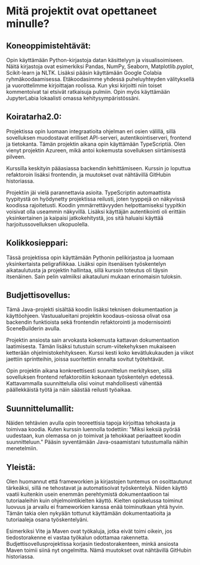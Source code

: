 # Mitä projektit ovat opettaneet minulle?

## Koneoppimistehtävät: 
Opin käyttämään Python-kirjastoja datan käsittelyyn ja visualisoimiseen. Näitä kirjastoja ovat esimerkiksi Pandas, NumPy, Seaborn, Matplotlib.pyplot, Scikit-learn ja NLTK. Lisäksi pääsin käyttämään Google Colabia ryhmäkoodaamisessa. Etäkoodasimme yhdessä puheluyhteyden välityksellä ja vuorottelimme kirjoittajan roolissa. Kun yksi kirjoitti niin toiset kommentoivat tai etsivät ratkaisuja pulmiin. Opin myös käyttämään JupyterLabia lokaalisti omassa kehitysympäristössäni.

## Koiratarha2.0:
Projektissa opin luomaan integraatioita ohjelman eri osien välillä, sillä sovelluksen muodostavat erilliset API-serveri, autentikointiserveri, frontend ja tietokanta. Tämän projektin aikana opin käyttämään TypeScriptiä. Olen vienyt projektin Azureen, mikä antoi kokemusta sovelluksen siirtämisestä pilveen.
  
Kurssilla keskityin pääasiassa backendin kehittämiseen. Kurssin jo loputtua refaktoroin lisäksi frontendin, ja muutokset ovat nähtävillä GitHubin historiassa.
  
Projektiin jäi vielä parannettavia asioita. TypeScriptin automaattista tyypitystä on  hyödynetty projektissa reilusti, joten tyyppejä on näkyvissä koodissa rajoitetusti. Koodin ymmärrettävyyden helpottamiseksi tyypitkin voisivat olla useammin näkyvillä. Lisäksi käyttäjän autentikointi oli erittäin yksinkertainen ja kaipaisi jatkokehitystä, jos sitä haluaisi käyttää harjoitussovelluksen ulkopuolella.

## Kolikkosieppari:
Tässä projektissa opin käyttämään Pythonin pelikirjastoa ja luomaan yksinkertaista peligrafiikkaa. Lisäksi opin itsenäisen työskentelyn aikataulutusta ja projektin hallintaa, sillä kurssin toteutus oli täysin itsenäinen. Sain pelin valmiiksi aikatauluni mukaan erinomaisin tuloksin.

## Budjettisovellus:
Tämä Java-projekti sisältää koodin lisäksi teknisen dokumentaation ja käyttöohjeen. Vastuualueitani projektin koodaus-osiossa olivat osa backendin funktioista sekä frontendin refaktorointi ja modernisointi SceneBuilderin avulla.

Projektin ansiosta sain arvokasta kokemusta kattavan dokumentaation laatimisesta. Tämän lisäksi tutustuin scrum-viitekehyksen mukaiseen ketterään ohjelmistokehitykseen. Kurssi kesti koko kevätlukukauden ja viikot jaettiin sprintteihin, joissa suoritettiin ennalta sovitut työtehtävät.
  
Opin projektin aikana konkreettisesti suunnittelun merkityksen, sillä sovelluksen frontend refaktoroitiin kokonaan työskentelyn edetessä. Kattavammalla suunnittelulla olisi voinut mahdollisesti vähentää päällekkäistä työtä ja näin säästää reilusti työaikaa.

## Suunnittelumallit:
Näiden tehtävien avulla opin teoreettisia tapoja kirjoittaa tehokasta ja toimivaa koodia. Kuten kurssin luennolla todettiin: "Miksi keksiä pyörää uudestaan, kun olemassa on jo toimivat ja tehokkaat periaatteet koodin suunnitteluun." Pääsin syventämään Java-osaamistani tutustumalla näihin menetelmiin.

## Yleistä:
Olen huomannut että frameworkien ja kirjastojen tuntemus on osoittautunut tärkeäksi, sillä ne tehostavat ja automatisoivat työskentelyä. Niiden käyttö vaatii kuitenkin usein enemmän perehtymistä dokumentaatioon tai tutoriaaleihin kuin ohjelmointikielten käyttö. Kielten opiskelussa toiminut luovuus ja arvailu ei frameworkien kanssa enää toiminutkaan yhtä hyvin. Tämän takia olen nykyään tottunut käyttämään dokumentaatioita ja tutoriaaleja osana työskentelyäni.
  
Esimerkiksi Vite ja Maven ovat työkaluja, jotka eivät toimi oikein, jos tiedostorakenne ei vastaa työkalun odottamaa rakennetta. Budjettisovellusprojektissa korjasin tiedostorakenteen, minkä ansiosta Maven toimii siinä nyt ongelmitta. Nämä muutokset ovat nähtävillä GitHubin historiassa.
